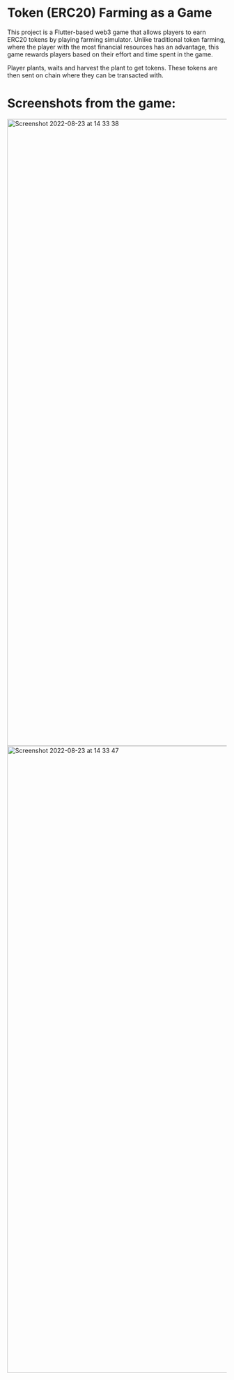# Token (ERC20) Farming as a Game
This project is a Flutter-based web3 game that allows players to earn ERC20 tokens by playing farming simulator. Unlike traditional token farming, where the player with the most financial resources has an advantage, this game rewards players based on their effort and time spent in the game.

Player plants, waits and harvest the plant to get tokens. These tokens are then sent on chain where they can be transacted with. 

# Screenshots from the game: 

<img width="1440" alt="Screenshot 2022-08-23 at 14 33 38" src="https://user-images.githubusercontent.com/98053458/186148014-f466741a-a0b4-48ba-905b-0e480c30f366.png">

<img width="1440" alt="Screenshot 2022-08-23 at 14 33 47" src="https://user-images.githubusercontent.com/98053458/186148041-37db89ed-c19a-4b76-850a-b91cdf1d5ed3.png">
